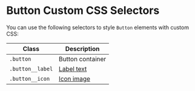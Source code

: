 # Button Custom CSS Selectors

You can use the following selectors
to style `Button` elements with custom CSS:

| Class            | Description                |
| ---------------- | -------------------------- |
| `.button`        | Button container           |
| `.button__label` | [Label text](button/label) |
| `.button__icon`  | [Icon image](button/icon)  |
